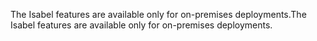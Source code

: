 <span data-ttu-id="159c0-101">The Isabel features are available only for on-premises deployments.</span><span class="sxs-lookup"><span data-stu-id="159c0-101">The Isabel features are available only for on-premises deployments.</span></span>